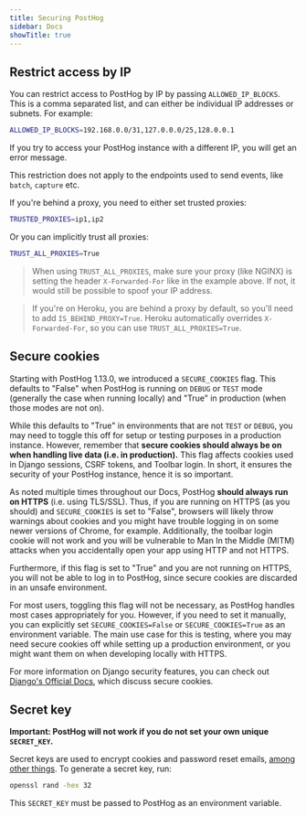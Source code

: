 ```yaml
---
title: Securing PostHog
sidebar: Docs
showTitle: true
---
```


## Restrict access by IP

You can restrict access to PostHog by IP by passing `ALLOWED_IP_BLOCKS`. This is a comma separated list, and can either be individual IP addresses or subnets. For example:

```bash
ALLOWED_IP_BLOCKS=192.168.0.0/31,127.0.0.0/25,128.0.0.1
```

If you try to access your PostHog instance with a different IP, you will get an error message.

This restriction does not apply to the endpoints used to send events, like `batch`, `capture` etc.

If you're behind a proxy, you need to either set trusted proxies:
```bash
TRUSTED_PROXIES=ip1,ip2
```
Or you can implicitly trust all proxies:

```bash
TRUST_ALL_PROXIES=True
```

> When using `TRUST_ALL_PROXIES`, make sure your proxy (like NGINX) is setting the header `X-Forwarded-For` like in the example above. If not, it would still be possible to spoof your IP address.

> If you're on Heroku, you are behind a proxy by default, so you'll need to add `IS_BEHIND_PROXY=True`. Heroku automatically overrides `X-Forwarded-For`, so you can use `TRUST_ALL_PROXIES=True`.

## Secure cookies

Starting with PostHog 1.13.0, we introduced a `SECURE_COOKIES` flag. This defaults to "False" when PostHog is running on `DEBUG` or `TEST` mode (generally the case when running locally) and "True" in production (when those modes are not on).

While this defaults to "True" in environments that are not `TEST` or `DEBUG`, you may need to toggle this off for setup or testing purposes in a production instance. However, remember that **secure cookies should always be on when handling live data (i.e. in production).** This flag affects cookies used in Django sessions, CSRF tokens, and Toolbar login. In short, it ensures the security of your PostHog instance, hence it is so important.

As noted multiple times throughout our Docs, PostHog **should always run on HTTPS** (i.e. using TLS/SSL). Thus, if you are running on HTTPS (as you should) and `SECURE_COOKIES` is set to "False", browsers will likely throw warnings about cookies and you might have trouble logging in on some newer versions of Chrome, for example. Additionally, the toolbar login cookie will not work and you will be vulnerable to Man In the Middle (MITM) attacks when you accidentally open your app using HTTP and not HTTPS.

Furthermore, if this flag is set to "True" and you are not running on HTTPS, you will not be able to log in to PostHog, since secure cookies are discarded in an unsafe environment.

For most users, toggling this flag will not be necessary, as PostHog handles most cases appropriately for you. However, if you need to set it manually, you can explicitly set `SECURE_COOKIES=False` or `SECURE_COOKIES=True` as an environment variable. The main use case for this is testing, where you may need secure cookies off while setting up a production environment, or you might want them on when developing locally with HTTPS.

For more information on Django security features, you can check out [Django's Official Docs](https://docs.djangoproject.com/en/3.1/topics/security/), which discuss secure cookies.

## Secret key

**Important: PostHog will not work if you do not set your own unique `SECRET_KEY`.**

Secret keys are used to encrypt cookies and password reset emails, [among other things](https://docs.djangoproject.com/en/3.0/ref/settings/#secret-key). To generate a secret key, run:

```bash
openssl rand -hex 32
```

This `SECRET_KEY` must be passed to PostHog as an environment variable.

